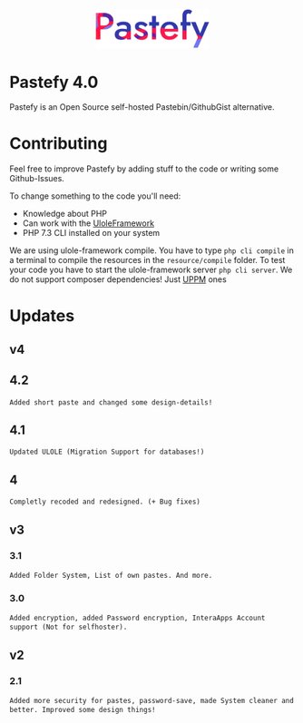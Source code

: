 <p align="center"><img src="/public/assets/images/logo.png" width="200"></p>



#  Pastefy 4.0
Pastefy is an Open Source self-hosted Pastebin/GithubGist alternative.

# Contributing
Feel free to improve Pastefy by adding stuff to the code or writing some Github-Issues.

To change something to the code you'll need:
- Knowledge about PHP
- Can work with the [UloleFramework](https://github.com/interaapps/ulole-framework)
- PHP 7.3 CLI installed on your system

We are using ulole-framework compile. You have to type `php cli compile`  in a terminal to compile the resources in the `resource/compile` folder. To test your code you have to start the ulole-framework server `php cli server`. We do not support composer dependencies! Just [UPPM](https://github.com/interaapps/uppm) ones

# Updates

## v4

## 4.2
```
Added short paste and changed some design-details!
```

## 4.1
```
Updated ULOLE (Migration Support for databases!)
```

## 4
```
Completly recoded and redesigned. (+ Bug fixes)
```

## v3
### 3.1
```
Added Folder System, List of own pastes. And more. 
```

### 3.0
```
Added encryption, added Password encryption, InteraApps Account support (Not for selfhoster). 
```

## v2
### 2.1
```
Added more security for pastes, password-save, made System cleaner and better. Improved some design things!
```
